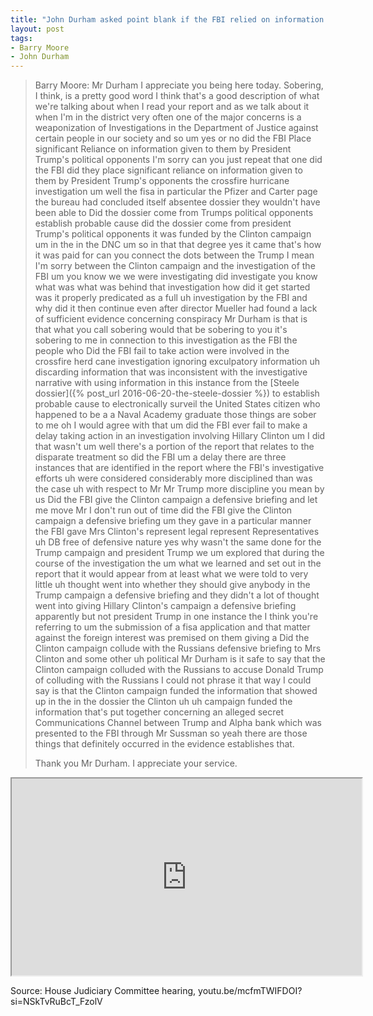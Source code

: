 ```yaml
---
title: "John Durham asked point blank if the FBI relied on information about Trump from political opponents"
layout: post
tags:
- Barry Moore
- John Durham
---
```


> Barry Moore: Mr Durham I appreciate you being here today. Sobering, I think, is a pretty good word I think that's a good description of what we're talking about when I read your report and as we talk about it when I'm in the district very often one of the major concerns is a weaponization of Investigations in the Department of Justice against certain people in our society and so um yes or no did the FBI Place significant Reliance on information given to them by President Trump's political opponents I'm sorry can you just repeat that one did the FBI did they place significant reliance on information given to them by President Trump's opponents the crossfire hurricane investigation um well the fisa in particular the Pfizer and Carter page the bureau had concluded itself absentee dossier they wouldn't have been able to Did the dossier come from Trumps political opponents establish probable cause did the dossier come from president Trump's political opponents it was funded by the Clinton campaign um in the in the DNC um so in that that degree yes it came that's how it was paid for can you connect the dots between the Trump I mean I'm sorry between the Clinton campaign and the investigation of the FBI um you know we we were investigating did investigate you know what was what was behind that investigation how did it get started was it properly predicated as a full uh investigation by the FBI and why did it then continue even after director Mueller had found a lack of sufficient evidence concerning conspiracy Mr Durham is that is that what you call sobering would that be sobering to you it's sobering to me in connection to this investigation as the FBI the people who Did the FBI fail to take action were involved in the crossfire herd cane investigation ignoring exculpatory information uh discarding information that was inconsistent with the investigative narrative with using information in this instance from the [Steele dossier]({% post_url 2016-06-20-the-steele-dossier %}) to establish probable cause to electronically surveil the United States citizen who happened to be a a Naval Academy graduate those things are sober to me oh I would agree with that um did the FBI ever fail to make a delay taking action in an investigation involving Hillary Clinton um I did that wasn't um well there's a portion of the report that relates to the disparate treatment so did the FBI um a delay there are three instances that are identified in the report where the FBI's investigative efforts uh were considered considerably more disciplined than was the case uh with respect to Mr Mr Trump more discipline you mean by us Did the FBI give the Clinton campaign a defensive briefing and let me move Mr I don't run out of time did the FBI give the Clinton campaign a defensive briefing um they gave in a particular manner the FBI gave Mrs Clinton's represent legal represent Representatives uh DB free of defensive nature yes why wasn't the same done for the Trump campaign and president Trump we um explored that during the course of the investigation the um what we learned and set out in the report that it would appear from at least what we were told to very little uh thought went into whether they should give anybody in the Trump campaign a defensive briefing and they didn't a lot of thought went into giving Hillary Clinton's campaign a defensive briefing apparently but not president Trump in one instance the I think you're referring to um the submission of a fisa application and that matter against the foreign interest was premised on them giving a Did the Clinton campaign collude with the Russians defensive briefing to Mrs Clinton and some other uh political Mr Durham is it safe to say that the Clinton campaign colluded with the Russians to accuse Donald Trump of colluding with the Russians I could not phrase it that way I could say is that the Clinton campaign funded the information that showed up in the in the dossier the Clinton uh uh campaign funded the information that's put together concerning an alleged secret Communications Channel between Trump and Alpha bank which was presented to the FBI through Mr Sussman so yeah there are those things that definitely occurred in the evidence establishes that.
>
> Thank you Mr Durham. I appreciate your service.

<iframe width="560" height="315" src="https://www.youtube.com/embed/mcfmTWIFDOI?si=NSkTvRuBcT_FzolV" title="John Durham asked if the FBI relied on information from Trump's political opponents" allowfullscreen></iframe>

Source: House Judiciary Committee hearing, youtu.be/mcfmTWIFDOI?si=NSkTvRuBcT_FzolV
